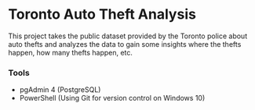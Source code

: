 # Toronto Auto Theft Analysis
This project takes the public dataset provided by the Toronto police about auto thefts and analyzes the data to gain some insights where the thefts happen, how many thefts happen, etc.

### Tools
- pgAdmin 4 (PostgreSQL)
- PowerShell (Using Git for version control on Windows 10)
